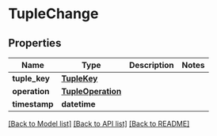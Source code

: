 # TupleChange


## Properties
Name | Type | Description | Notes
------------ | ------------- | ------------- | -------------
**tuple_key** | [**TupleKey**](TupleKey.md) |  | 
**operation** | [**TupleOperation**](TupleOperation.md) |  | 
**timestamp** | **datetime** |  | 

[[Back to Model list]](../README.md#documentation-for-models) [[Back to API list]](../README.md#documentation-for-api-endpoints) [[Back to README]](../README.md)



